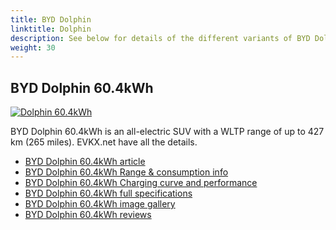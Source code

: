 ```yaml
---
title: BYD Dolphin
linktitle: Dolphin
description: See below for details of the different variants of BYD Dolphin
weight: 30
---
```

## BYD Dolphin 60.4kWh

[![Dolphin 60.4kWh](https://media.evkx.net/multimedia/models/byd/dolphin/dolphin_60.4kwh/main_1_st.jpg)](/models/byd/dolphin/dolphin_60.4kwh/)

BYD Dolphin 60.4kWh is an all-electric SUV with a WLTP range of up to 427 km (265 miles). EVKX.net have all the details. 

- [BYD Dolphin 60.4kWh article](/models/byd/dolphin/dolphin_60.4kwh/)
- [BYD Dolphin 60.4kWh Range & consumption info](/models/byd/dolphin/dolphin_60.4kwh//rangeandconsumption)
- [BYD Dolphin 60.4kWh Charging curve and performance](/models/byd/dolphin/dolphin_60.4kwh//chargingcurve)
- [BYD Dolphin 60.4kWh full specifications](/models/byd/dolphin/dolphin_60.4kwh//specifications)
- [BYD Dolphin 60.4kWh image gallery](/models/byd/dolphin/dolphin_60.4kwh//gallery)
- [BYD Dolphin 60.4kWh reviews](/models/byd/dolphin/dolphin_60.4kwh//reviews)

